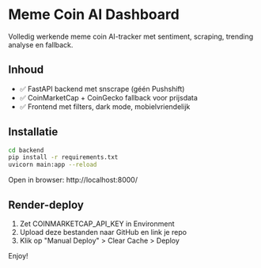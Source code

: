 
# Meme Coin AI Dashboard

Volledig werkende meme coin AI-tracker met sentiment, scraping, trending analyse en fallback.

## Inhoud

- ✅ FastAPI backend met snscrape (géén Pushshift)
- ✅ CoinMarketCap + CoinGecko fallback voor prijsdata
- ✅ Frontend met filters, dark mode, mobielvriendelijk

## Installatie

```bash
cd backend
pip install -r requirements.txt
uvicorn main:app --reload
```

Open in browser: http://localhost:8000/

## Render-deploy
1. Zet COINMARKETCAP_API_KEY in Environment
2. Upload deze bestanden naar GitHub en link je repo
3. Klik op "Manual Deploy" > Clear Cache > Deploy

Enjoy!
